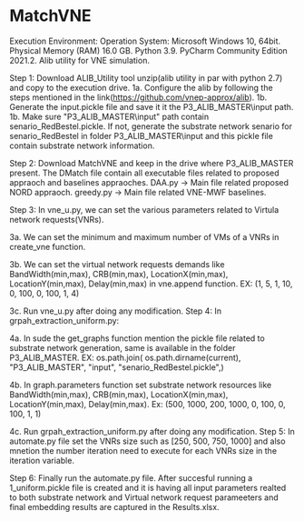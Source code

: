 # MatchVNE
Execution Environment:
Operation System: Microsoft Windows 10, 64bit.
Physical Memory (RAM) 16.0 GB.
Python 3.9.
PyCharm Community Edition 2021.2.
Alib utility for VNE simulation.

Step 1: Download ALIB_Utility tool unzip(alib utility in par with python 2.7) and copy to the execution drive. 1a. Configure the alib by following the steps mentioned in the link(https://github.com/vnep-approx/alib). 1b. Generate the input.pickle file and save it it the P3_ALIB_MASTER\input path. 1b. Make sure "P3_ALIB_MASTER\input" path contain senario_RedBestel.pickle. If not, generate the substrate network senario for senario_RedBestel in folder P3_ALIB_MASTER\input and this pickle file contain substrate network information.

Step 2: Download MatchVNE and keep in the drive where P3_ALIB_MASTER present. The DMatch file contain all executable files related to proposed appraoch and baselines appraoches. DAA.py -> Main file related proposed NORD appraoch.
greedy.py -> Main file related VNE-MWF baselines.


Step 3: In vne_u.py, we can set the various parameters related to Virtula network requests(VNRs).

3a. We can set the minimum and maximum number of VMs of a VNRs in create_vne function.

3b. We can set the virtual network requests demands like BandWidth(min,max), CRB(min,max), LocationX(min,max), LocationY(min,max), Delay(min,max) in vne.append function. 
EX: (1, 5, 1, 10, 0, 100, 0, 100, 1, 4) 

3c. Run vne_u.py after doing any modification.
Step 4: In grpah_extraction_uniform.py:

4a. In sude the get_graphs function mention the pickle file related to substrate network generation, same is available in the folder P3_ALIB_MASTER.
EX:
 os.path.join(
        os.path.dirname(current),
        "P3_ALIB_MASTER",
        "input",
        "senario_RedBestel.pickle",)

4b. In graph.parameters function  set substrate network resources like BandWidth(min,max), CRB(min,max), LocationX(min,max), LocationY(min,max), Delay(min,max). 
	Ex: (500, 1000, 200, 1000, 0, 100, 0, 100, 1, 1)

4c. Run grpah_extraction_uniform.py after doing any modification.
Step 5: In automate.py file set the VNRs size such as [250, 500, 750, 1000] and also mnetion the number iteration need to execute for each VNRs size in the iteration variable.

Step 6: Finally run the automate.py file. After succesful running a 1_uniform.pickle file is created and it is having all input parameters realted to both substrate network and Virtual network request parameeters and final embedding results are captured in the Results.xlsx.
